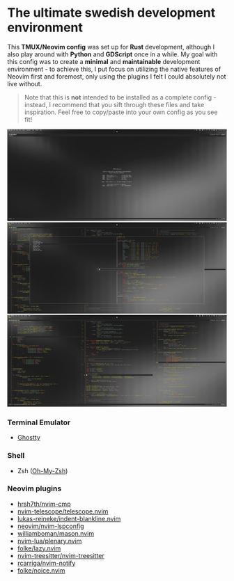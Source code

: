 # The ultimate swedish development environment

This **TMUX/Neovim config** was set up for **Rust** development, although I also play around with **Python** and **GDScript** once in a while. My goal with this config was to create a **minimal** and **maintainable** development environment - to achieve this, I put focus on utilizing the native features of Neovim first and foremost, only using the plugins I felt I could absolutely not live without.
> Note that this is **not** intended to be installed as a complete config - instead, I recommend that you sift through these files and take inspiration. Feel free to copy/paste into your own config as you see fit!

![1](screenshots/1.png)
![2](screenshots/2.png)
![3](screenshots/3.png)

### Terminal Emulator
+ [Ghostty](https://ghostty.org)

### Shell
+ Zsh ([Oh-My-Zsh](https://ohmyz.sh/))

### Neovim plugins
+ [hrsh7th/nvim-cmp](https://dotfyle.com/plugins/hrsh7th/nvim-cmp)
+ [nvim-telescope/telescope.nvim](https://dotfyle.com/plugins/nvim-telescope/telescope.nvim)
+ [lukas-reineke/indent-blankline.nvim](https://dotfyle.com/plugins/lukas-reineke/indent-blankline.nvim)
+ [neovim/nvim-lspconfig](https://dotfyle.com/plugins/neovim/nvim-lspconfig)
+ [williamboman/mason.nvim](https://dotfyle.com/plugins/williamboman/mason.nvim)
+ [nvim-lua/plenary.nvim](https://dotfyle.com/plugins/nvim-lua/plenary.nvim)
+ [folke/lazy.nvim](https://dotfyle.com/plugins/folke/lazy.nvim)
+ [nvim-treesitter/nvim-treesitter](https://dotfyle.com/plugins/nvim-treesitter/nvim-treesitter)
+ [rcarriga/nvim-notify](https://dotfyle.com/plugins/rcarriga/nvim-notify)
+ [folke/noice.nvim](https://dotfyle.com/plugins/folke/noice.nvim)
